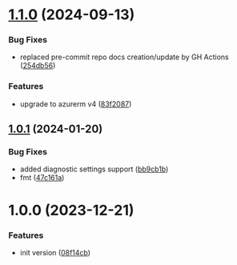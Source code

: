 # [1.1.0](https://github.com/data-platform-hq/terraform-azurerm-load-balancer/compare/v1.0.1...v1.1.0) (2024-09-13)


### Bug Fixes

* replaced pre-commit repo docs creation/update by GH Actions ([254db56](https://github.com/data-platform-hq/terraform-azurerm-load-balancer/commit/254db56f7b01180836b5ee23795f553e7ade38d0))


### Features

* upgrade to azurerm v4 ([83f2087](https://github.com/data-platform-hq/terraform-azurerm-load-balancer/commit/83f208707d515590c00f7114cf123b873c770111))

## [1.0.1](https://github.com/data-platform-hq/terraform-azurerm-load-balancer/compare/v1.0.0...v1.0.1) (2024-01-20)


### Bug Fixes

* added diagnostic settings support ([bb9cb1b](https://github.com/data-platform-hq/terraform-azurerm-load-balancer/commit/bb9cb1b369469f733e2a440fe914f2abc9fa6ccf))
* fmt ([47c161a](https://github.com/data-platform-hq/terraform-azurerm-load-balancer/commit/47c161afff11440cc6df7afa58b8174d9687c672))

# 1.0.0 (2023-12-21)


### Features

* init version ([08f14cb](https://github.com/data-platform-hq/terraform-azurerm-load-balancer/commit/08f14cbf870d80530e090935e4c318b5c2ce27e9))
